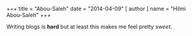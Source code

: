 +++
title = "Abou-Saleh"
date = "2014-04-09"
[ author ]
  name = "Hilmi Abou-Saleh"
+++

Writing blogs is **hard** but at least this makes me feel pretty *sweet*.